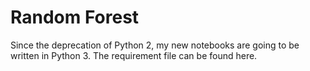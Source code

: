 # Random Forest

Since the deprecation of Python 2, my new notebooks are going to be written in Python 3. The
requirement file can be found here.
